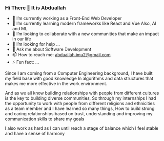 ### Hi There 👋 It is Abduallah 

- 🔭 I’m currently working as a Front-End Web Developer
- 🌱 I’m currently learning modern frameworks like React and Vue Also,  AI and ML
- 👯 I’m looking to collaborate with a new communities that make an impact in our life 
- 🤔 I’m looking for help ...
- 💬 Ask me about Software Development 
- 📫 How to reach me: abduallah.imu2@gmail.com
- ⚡ Fun fact: ...


Since I am coming from a Computer Engineering background, I have built my field base with good knowledge 
In algorithms and data structures that makes me more effective in the work environment. 

And as we all know  building relationships with people from different cultures is the key to building diverse communities, So through my internships
I had the opportunity to work with people from different religions and ethnicities as a team member and I have learned so many things,
How to build strong and caring relationships based on trust, understanding and improving my communication skills to share my goals 

I also work as hard as I can until reach a stage of balance which I feel stable and have a sense of harmony 

